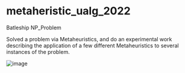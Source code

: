 # metaheristic_ualg_2022
Batleship NP_Problem

Solved a problem via Metaheuristics, and do an experimental work describing the application of a few different Metaheuristics to several instances of the problem.

![image](https://user-images.githubusercontent.com/65983803/202842765-a99691cb-3715-47d9-baf5-66f9669485aa.png)
